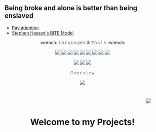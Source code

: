 ## Being broke and alone is better than being enslaved

* [Pay attention](https://en.wikipedia.org/wiki/Social_engineering_(security)#Techniques_and_terms)
* [Stephen Hassan's BITE Model](https://freedomofmind.com/cult-mind-control/bite-model/)

<p align="center">:wrench: 𝙻𝚊𝚗𝚐𝚞𝚊𝚐𝚎𝚜 & 𝚃𝚘𝚘𝚕𝚜 :wrench:</p>

<p align="center">
  <a href="https://www.gnu.org/software/bash/"> 
    <img src="https://img.shields.io/badge/-BASH-000000?style=for-the-badge&logo=BASH">
  </a> 
  <img src="https://img.shields.io/badge/-Linux-000000?style=for-the-badge&logo=Linux"> 
  <img src="https://img.shields.io/badge/-C-000000?style=for-the-badge&logo=C">
  <img src="https://img.shields.io/badge/-C++-000000?style=for-the-badge&logo=C++">
  <img src="https://img.shields.io/badge/-Java-000000?style=for-the-badge&logo=Java">
  <a href="https://python.org/"> 
    <img src="https://img.shields.io/badge/-Python-000000?style=for-the-badge&logo=Python">
  </a>
  <img src="https://img.shields.io/badge/-Markdown-000000?style=for-the-badge&logo=Markdown"> 
  <img src="https://img.shields.io/badge/-JavaScript-000000?style=for-the-badge&logo=JavaScript"> 
  <img src="https://img.shields.io/badge/-Node.js-000000?style=for-the-badge&logo=Node.js"> 
  
</p> 

<p align="center"> 
  <img src="https://img.shields.io/badge/-Shell-000000?style=for-the-badge&logo=Shell"> 
  <img src="https://img.shields.io/badge/-SQL-000000?style=for-the-badge&logo=mySQL"> 
  <img src="https://img.shields.io/badge/-Terminal-000000?style=for-the-badge&logo=Terminal"> 
</p>

<p align="center">𝙾𝚟𝚎𝚛𝚟𝚒𝚎𝚠</p>
  <p align="center">
    <kbd><kbd><kbd><kbd><kbd><kbd><kbd><kbd><kbd><kbd>
    <img src="https://github-readme-stats.vercel.app/api?username=optimisticninja&show_icons=true&count_private=true&theme=chartreuse-dark ">
  </p>
  <img align="left" style="float:right; margin:30px;" src="https://github-readme-stats.vercel.app/api/top-langs/?username=optimisticninja&theme=radical&layout=compact">
</p>
<br><br><br>

<h1 align="center">
  Welcome to my Projects!
</h1>

